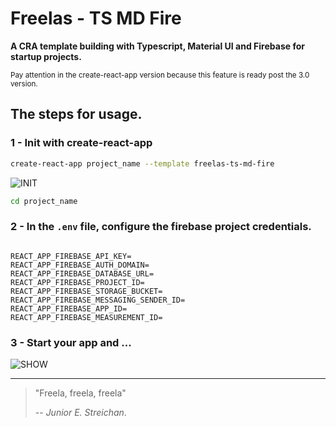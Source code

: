 # Freelas - TS MD Fire

**A CRA template building with Typescript, Material UI and Firebase for startup projects.**

<small>
Pay attention in the create-react-app version because this feature is ready post the 3.0 version.
</small>

## The steps for usage.

### 1 - Init with create-react-app

```sh 
create-react-app project_name --template freelas-ts-md-fire
```

![INIT](https://github.com/juniorstreichan/cra-template-freelas-ts-md-fire/raw/master/docs/install-template.gif)

```sh 
cd project_name
```

### 2 - In the `.env` file, configure the firebase project credentials.

```properties

REACT_APP_FIREBASE_API_KEY=
REACT_APP_FIREBASE_AUTH_DOMAIN=
REACT_APP_FIREBASE_DATABASE_URL=
REACT_APP_FIREBASE_PROJECT_ID=
REACT_APP_FIREBASE_STORAGE_BUCKET=
REACT_APP_FIREBASE_MESSAGING_SENDER_ID=
REACT_APP_FIREBASE_APP_ID=
REACT_APP_FIREBASE_MEASUREMENT_ID=

```
### 3 - Start your app and ...

![SHOW](https://github.com/juniorstreichan/cra-template-freelas-ts-md-fire/raw/master/docs/show-template.gif)

<hr />

>"Freela, freela, freela" 
>
>-- <cite>Junior E. Streichan</cite>.